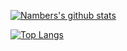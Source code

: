 <!--## Hi there 👋-->

<!--
**MarkusJoe/MarkusJoe** is a ✨ _special_ ✨ repository because its `README.md` (this file) appears on your GitHub profile.

Here are some ideas to get you started:

- 🔭 I’m currently working on ...
- 🌱 I’m currently learning ...
- 👯 I’m looking to collaborate on ...
- 🤔 I’m looking for help with ...
- 💬 Ask me about ...
- 📫 How to reach me: ...
- 😄 Pronouns: ...
- ⚡ Fun fact: ...
-->
[![Nambers's github stats](https://github-readme-stats.vercel.app/api?username=MarkusJoe&show_icons=true)](https://github.com/anuraghazra/github-readme-stats)

[![Top Langs](https://github-readme-stats.vercel.app/api/top-langs/?username=MarkusJoe&layout=compact)](https://github.com/anuraghazra/github-readme-stats)


